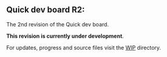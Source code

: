 Quick dev board R2:
-------------------
The 2nd revision of the Quick dev board.

**This revision is currently under development**.

For updates, progress and source files visit the [WIP](https://github.com/Mathiaszmrga/Quick_dev_board/tree/main/WIP) directory.
